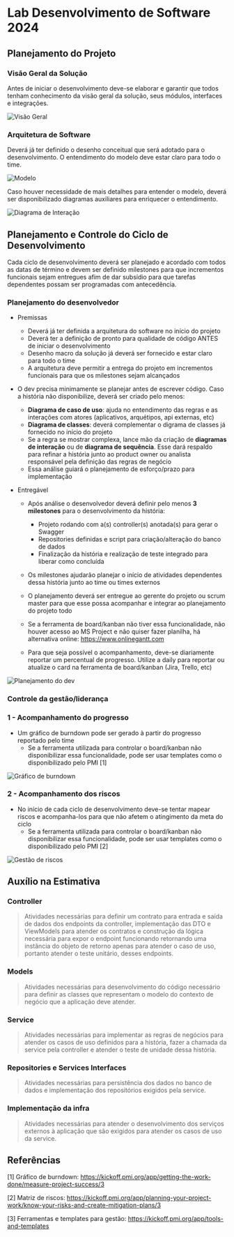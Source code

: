 # Lab Desenvolvimento de Software 2024

## Planejamento do Projeto

### Visão Geral da Solução

Antes de iniciar o desenvolvimento deve-se elaborar e garantir que todos tenham conhecimento da visão geral da solução, seus módulos, interfaces e integrações.

![Visão Geral](docs/c4-model.jpg)


### Arquitetura de Software

Deverá já ter definido o desenho conceitual que será adotado para o desenvolvimento. O entendimento do modelo deve estar claro para todo o time.

![Modelo](docs/arquitetura-software.jpg)

Caso houver necessidade de mais detalhes para entender o modelo, deverá ser disponibilizado diagramas auxiliares para enriquecer o entendimento.

![Diagrama de Interação](docs/diagrama-interacao.jpg)

## Planejamento e Controle do Ciclo de Desenvolvimento

Cada ciclo de desenvolvimento deverá ser planejado e acordado com todos as datas de término e devem ser definido milestones para que incrementos funcionais sejam entregues afim de dar subsídio para que tarefas dependentes possam ser programadas com antecedência.

### Planejamento do desenvolvedor

- Premissas
    - Deverá já ter definida a arquitetura do software no início do projeto
    - Deverá ter a definição de pronto para qualidade de código ANTES de iniciar o desenvolvimento
    - Desenho macro da solução já deverá ser fornecido e estar claro para todo o time
    - A arquitetura deve permitir a entrega do projeto em incrementos funcionais para que os milestones sejam alcançados

- O dev precisa minimamente se planejar antes de escrever código. Caso a história não disponibilize, deverá ser criado pelo menos:
    - **Diagrama de caso de uso**: ajuda no entendimento das regras e as interações com atores (aplicativos, arquétipos, api externas, etc)
    - **Diagrama de classes**: deverá complementar o digrama de classes já fornecido no início do projeto
    - Se a regra se mostrar complexa, lance mão da criação de **diagramas de interação** ou de **diagrama de sequência**. Esse dará respaldo para refinar a história junto ao product owner ou analista responsável pela definição das regras de negócio
    - Essa análise guiará o planejamento de esforço/prazo para implementação

- Entregável
    - Após análise o desenvolvedor deverá definir pelo menos **3 milestones** para o desenvolvimento da história:
        - Projeto rodando com a(s) controller(s) anotada(s) para gerar o Swagger
        - Repositories definidas e script para criação/alteração do banco de dados
        - Finalização da história e realização de teste integrado para liberar como concluída
    
    - Os milestones ajudarão planejar o início de atividades dependentes dessa história junto ao time ou times externos
    - O planejamento deverá ser entregue ao gerente do projeto ou scrum master para que esse possa acompanhar e integrar ao planejamento do projeto todo
    - Se a ferramenta de board/kanban não tiver essa funcionalidade, não houver acesso ao MS Project e não quiser fazer planilha, há alternativa online: https://www.onlinegantt.com
    - Para que seja possível o acompanhamento, deve-se diariamente reportar um percentual de progresso. Utilize a daily para reportar ou atualize o card na ferramenta de board/kanban (Jira, Trello, etc)

![Planejamento do dev](docs/planejamento-dev.jpg)

### Controle da gestão/liderança

### 1 - Acompanhamento do progresso

- Um gráfico de burndown pode ser gerado à partir do progresso reportado pelo time
    - Se a ferramenta utilizada para controlar o board/kanban não disponibilizar essa funcionalidade, pode ser usar templates como o disponibilizado pelo PMI [1]

![Gráfico de burndown](docs/burndown-chart.png)

### 2 - Acompanhamento dos riscos

- No início de cada ciclo de desenvolvimento deve-se tentar mapear riscos e acompanha-los para que não afetem o atingimento da meta do ciclo
    - Se a ferramenta utilizada para controlar o board/kanban não disponibilizar essa funcionalidade, pode ser usar templates como o disponibilizado pelo PMI [2]

![Gestão de riscos](docs/gestao-riscos.jpg)


## Auxílio na Estimativa

### Controller
> Atividades necessárias para definir um contrato para entrada e saída de dados dos endpoints da controller, implementação das DTO e ViewModels para atender os contratos e construção da lógica necessária para expor o endpoint funcionando retornando uma instância do objeto de retorno apenas para atender o caso de uso, portanto atender o teste unitário, desses endpoints.

### Models
> Atividades necessárias para desenvolvimento do código necessário para definir as classes que representam o modelo do contexto de negócio que a aplicação deve atender.

### Service
> Atividades necessárias para implementar as regras de negócios para atender os casos de uso definidos para a história, fazer a chamada da service pela controller e atender o teste de unidade dessa história.

### Repositories e Services Interfaces
> Atividades necessárias para persistência dos dados no banco de dados e implementação dos repositórios exigidos pela service.

### Implementação da infra
> Atividades necessárias para atender o desenvolvimento dos serviços externos à aplicação que são exigidos para atender os casos de uso da service.

## Referências
[1] Gráfico de burndown: https://kickoff.pmi.org/app/getting-the-work-done/measure-project-success/3

[2] Matriz de riscos: https://kickoff.pmi.org/app/planning-your-project-work/know-your-risks-and-create-mitigation-plans/3

[3] Ferramentas e templates para gestão: https://kickoff.pmi.org/app/tools-and-templates